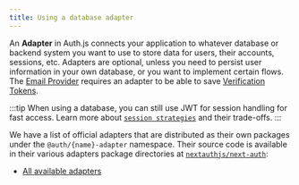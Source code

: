 ```yaml
---
title: Using a database adapter
---
```


An **Adapter** in Auth.js connects your application to whatever database or backend system you want to use to store data for users, their accounts, sessions, etc. Adapters are optional, unless you need to persist user information in your own database, or you want to implement certain flows. The [Email Provider](/getting-started/email-tutorial) requires an adapter to be able to save [Verification Tokens](/reference/adapters#verification-token).

:::tip
When using a database, you can still use JWT for session handling for fast access. Learn more about [`session strategies`](/concepts/session-strategies) and their trade-offs.
:::

We have a list of official adapters that are distributed as their own packages under the `@auth/{name}-adapter` namespace. Their source code is available in their various adapters package directories at [`nextauthjs/next-auth`](https://github.com/nextauthjs/next-auth/tree/main/packages):

- [All available adapters](/reference/adapters)
